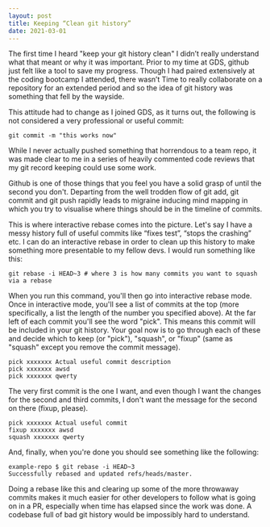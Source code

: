 ```yaml
---
layout: post
title: Keeping “Clean git history”
date: 2021-03-01
---
```


The first time I heard "keep your git history clean" I didn’t really understand what that meant or why it was important. Prior to my time at GDS, github just felt like a tool to save my progress. Though I had paired extensively at the coding bootcamp I attended, there wasn’t 
Time to really collaborate on a repository for an extended period and so the idea of git history was something that fell by the wayside. 

This attitude had to change as I joined GDS, as it turns out, the following is not considered a very professional or useful commit:

`git commit -m "this works now"`  

While I never actually pushed something that horrendous to a team repo, it was made clear to me in a series of heavily commented code reviews that my git record keeping could use some work. 

Github is one of those things that you feel you have a solid grasp of until the second you don't. Departing from the well trodden flow of git add, git commit and git push rapidly leads to migraine inducing mind mapping in which you try to visualise where things should be in the timeline of commits. 

This is where interactive rebase comes into the picture. Let's say I have a messy history full of  useful commits like “fixes test”, “stops the crashing” etc. I can do an interactive rebase in order to clean up this history to make something more presentable to my fellow devs. I would run something like this:

`git rebase -i HEAD~3 # where 3 is how many commits you want to squash via a rebase`  

When you run this command, you'll then go into interactive rebase mode. Once in interactive mode, you'll see a list of commits at the top (more specifically, a list the length of the number you specified above). At the far left of each commit you'll see the word "pick". This means this commit will be included in your git history. Your goal now is to go through each of these and decide which to keep (or "pick"), "squash", or "fixup" (same as "squash" except you remove the commit message).

`pick xxxxxxx Actual useful commit description`  
`pick xxxxxxx awsd`  
`pick xxxxxxx qwerty`  

The very first commit is the one I want, and even though I want the changes for the second and third commits, I don't want the message for the second on there (fixup, please). 

`pick xxxxxxx Actual useful commit`  
`fixup xxxxxxx awsd`  
`squash xxxxxxx qwerty`  

And, finally, when you're done you should see something like the following:

`example-repo $ git rebase -i HEAD~3`  
`Successfully rebased and updated refs/heads/master.`  

Doing a rebase like this and clearing up some of the more throwaway commits makes it much easier for other developers to follow what is going on in a PR, especially when time has elapsed since the work was done. A codebase full of bad git history would be impossibly hard to understand. 
